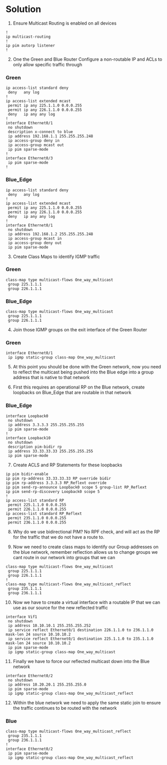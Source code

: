# Solution

1. Ensure Multicast Routing is enabled on all devices
```
!
ip multicast-routing
!
ip pim autorp listener
!
```   
2. One the Green and Blue Router Configure a non-routable IP and ACLs to only allow specific traffic through
### Green
```
ip access-list standard deny
 deny   any log
!
ip access-list extended mcast
 permit ip any 225.1.1.0 0.0.0.255
 permit ip any 226.1.1.0 0.0.0.255
 deny   ip any any log
!
interface Ethernet0/1
 no shutdown
 description x-connect to blue
 ip address 192.168.1.1 255.255.255.248
 ip access-group deny in
 ip access-group mcast out
 ip pim sparse-mode
!
interface Ethernet0/3
 ip pim sparse-mode
!
```
### Blue_Edge

```
ip access-list standard deny
 deny   any log
!
ip access-list extended mcast
 permit ip any 225.1.1.0 0.0.0.255
 permit ip any 226.1.1.0 0.0.0.255
 deny   ip any any log
!
interface Ethernet0/1
 no shutdown
 ip address 192.168.1.2 255.255.255.248
 ip access-group mcast in
 ip access-group deny out
 ip pim sparse-mode
```
3. Create Class Maps to identify IGMP traffic
### Green
```
class-map type multicast-flows One_way_multicast
 group 225.1.1.1
 group 226.1.1.1
```
### Blue_Edge
```
class-map type multicast-flows One_way_multicast
 group 225.1.1.1
 group 226.1.1.1
```
4. Join those IGMP groups on the exit interface of the Green Router
### Green
```
interface Ethernet0/1
 ip igmp static-group class-map One_way_multicast
```
5. At this point you should be done with the Green network, now you need to reflect the multicast being pushed into the Blue edge into a group address that is native to that network

6. First this requires an operational RP on the Blue network, create loopbacks on Blue_Edge that are routable in that network

### Blue_Edge
```
interface Loopback0
 no shutdown
 ip address 3.3.3.3 255.255.255.255
 ip pim sparse-mode
!
interface Loopback10
 no shutdown
 description pim-bidir rp
 ip address 33.33.33.33 255.255.255.255
 ip pim sparse-mode
```
7. Create ACLS and RP Statements for these loopbacks
```
ip pim bidir-enable
ip pim rp-address 33.33.33.33 RP override bidir
ip pim rp-address 3.3.3.3 RP_Reflext override
ip pim send-rp-announce Loopback0 scope 5 group-list RP_Reflext
ip pim send-rp-discovery Loopback0 scope 5
!
ip access-list standard RP
 permit 225.1.1.0 0.0.0.255
 permit 226.1.1.0 0.0.0.255
ip access-list standard RP_Reflext
 permit 235.1.1.0 0.0.0.255
 permit 236.1.1.0 0.0.0.255
```
8. Why do we use bidirectional PIM?  No RPF check, and will act as the RP for the traffic that we do not have a route to.

9. Now we need to create class maps to identify our Group addresses on the blue network, remember reflection allows us to change groups we cant route in our network into groups that we can
```
class-map type multicast-flows One_way_multicast
 group 225.1.1.1
 group 226.1.1.1
!
class-map type multicast-flows One_way_multicast_reflect
 group 235.1.1.1
 group 236.1.1.1
```
10. Now we have to create a virtual interface with a routable IP that we can use as our source for the new reflected traffic
```
interface Vif1
 no shutdown
 ip address 10.10.10.1 255.255.255.252
 ip service reflect Ethernet0/1 destination 226.1.1.0 to 236.1.1.0 mask-len 24 source 10.10.10.2
 ip service reflect Ethernet0/1 destination 225.1.1.0 to 235.1.1.0 mask-len 24 source 10.10.10.2
 ip pim sparse-mode
 ip igmp static-group class-map One_way_multicast
```
11. Finally we have to force our reflected multicast down into the Blue network
```
interface Ethernet0/2
 no shutdown
 ip address 10.20.20.1 255.255.255.0
 ip pim sparse-mode
 ip igmp static-group class-map One_way_multicast_reflect
```
12. Within the blue network we need to apply the same static join to ensure the traffic continues to be routed with the network

### Blue

```
class-map type multicast-flows One_way_multicast_reflect
 group 235.1.1.1
 group 236.1.1.1
!
interface Ethernet0/2
 ip pim sparse-mode
 ip igmp static-group class-map One_way_multicast_reflect
```
